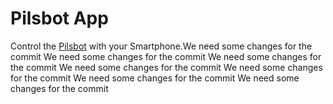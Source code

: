 # Pilsbot App

Control the [Pilsbot](http://pilsbot.de/) with your Smartphone.We need some changes for the commit
We need some changes for the commit
We need some changes for the commit
We need some changes for the commit
We need some changes for the commit
We need some changes for the commit
We need some changes for the commit
